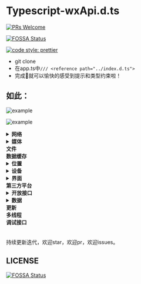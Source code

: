 # Typescript-wxApi.d.ts

[![PRs Welcome](https://img.shields.io/badge/PRs-welcome-brightgreen.svg?style=flat-square)](http://makeapullrequest.com)

[![FOSSA Status](https://app.fossa.io/api/projects/git%2Bgithub.com%2FAdherentman%2FTypescript-wxApi.d.ts.svg?type=shield)](https://app.fossa.io/projects/git%2Bgithub.com%2FAdherentman%2FTypescript-wxApi.d.ts?ref=badge_shield)

[![code style: prettier](https://img.shields.io/badge/code_style-prettier-ff69b4.svg?style=flat-square)](https://github.com/prettier/prettier)


* git clone
* 在app.ts中`/// <reference path="../index.d.ts">`
* 完成🦉就可以愉快的感受到提示和类型约束啦！

## 如此：

![example](https://blogaaaaxzh.oss-cn-hangzhou.aliyuncs.com/ts-wxapi%E6%8F%90%E7%A4%BA.png)

![example](https://blogaaaaxzh.oss-cn-hangzhou.aliyuncs.com/ts-wxApi%E6%B3%A8%E9%87%8A.png)

<details>
<summary><b>网络</b></summary>

* [x] 发起请求
* [x] 上传、下载
* [x] WebSocket
* [x] SocketTask

</details>

<details>
<summary><b>媒体</b></summary>

* [x] 图片
* [x] 录音
* [x] 录音管理
* [x] 音频播放控制
* [x] 音乐播放控制
* [x] 背景音频播放管理
* [x] 音频组件控制
* [x] 视频
* [x] 视频组件控制
* [x] 相机组件控制
* [x] 实时音视频
* [x] 动态加载字体

</details>

<summary><b>文件</b></summary>
<summary><b>数据缓存</b></summary>

<details>
<summary><b>位置</b></summary>

* [x] 获取位置
* [x] 查看位置
* [x] 地图组件控制

</details>

<details>
<summary><b>设备</b></summary>

* [x] 系统信息
* [x] 网络状态
* [x] 加速度计
* [x] 罗盘
* [x] 拨打电话
* [x] 扫码
* [x] 剪贴板
* [x] 蓝牙
* [x] iBeacon
* [x] 屏幕亮度
* [x] 用户截屏事件
* [x] 振动
* [x] 手机联系人
* [x] NFC
* [x] Wi-Fi

</details>

<details>
<summary><b>界面</b></summary>

* [x] 交互反馈
* [x] 设置导航条
* [x] 设置tabBar
* [x] 设置置顶信息
* [x] 导航
* [x] 动画
* [x] 位置
* [x] 绘图
* [x] 下拉刷新
* [x] WXML节点信息
* [x] WXML节点布局相交状态

</details>

<summary><b>第三方平台</b></summary>

<details>
<summary><b>开放接口</b></summary>

* [x] 登录
* [x] 授权
* [x] 用户信息
* [x] 微信支付
* [x] 模板消息（看官网APIs）
* [x] 客服消息（看官网APIs）
* [x] 转发
* [x] 获取二维码（看官网APIs）
* [x] 收货地址
* [x] 卡卷
* [x] 设置
* [x] 微信运动
* [x] 打开小程序
* [x] 打开APP（看官网APIs）
* [x] 获取发票抬头
* [x] 生物认证
* [x] 附近（看官网APIs）
* [x] 插件管理（看官网APIs）

</details>

<details>
<summary><b>数据</b></summary>

* [x] 常规分析（看官网APIs）
* [x] 自定义分析

</details>

<summary><b>更新</b></summary>
<summary><b>多线程</b></summary>
<summary><b>调试接口</b></summary>

<br/>
<br/>
持续更新迭代，欢迎star，欢迎pr，欢迎issues。

## LICENSE

[![FOSSA Status](https://app.fossa.io/api/projects/git%2Bgithub.com%2FAdherentman%2FTypescript-wxApi.d.ts.svg?type=large)](https://app.fossa.io/projects/git%2Bgithub.com%2FAdherentman%2FTypescript-wxApi.d.ts?ref=badge_large)

